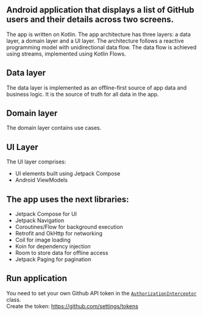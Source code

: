 ## Android application that displays a list of GitHub users and their details across two screens.

The app is written on Kotlin. 
The app architecture has three layers: a data layer, a domain layer and a UI layer.
The architecture follows a reactive programming model with unidirectional data flow.
The data flow is achieved using streams, implemented using Kotlin Flows.

## Data layer

The data layer is implemented as an offline-first source of app data and business logic.
It is the source of truth for all data in the app.

## Domain layer

The domain layer contains use cases.

## UI Layer

The UI layer comprises:
- UI elements built using Jetpack Compose
- Android ViewModels

## The app uses the next libraries: 

- Jetpack Compose for UI
- Jetpack Navigation
- Coroutines/Flow for background execution
- Retrofit and OkHttp for networking
- Coil for image loading
- Koin for dependency injection
- Room to store data for offline access
- Jetpack Paging for pagination

## Run application

You need to set your own Github API token in the [`AuthorizationInterceptor`](https://github.com/sdex/GithubUsersCompose/blob/main/app/src/main/java/dev/sdex/github/data/source/remote/AuthorizationInterceptor.kt#L7) class. \
Create the token: https://github.com/settings/tokens

